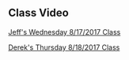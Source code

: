 ## Class Video

[Jeff's Wednesday 8/17/2017 Class](https://codingbootcamp.hosted.panopto.com/Panopto/Pages/Viewer.aspx?id=49847781-3a91-4939-ad38-802d6798a0ba)

[Derek's Thursday 8/18/2017 Class](https://codingbootcamp.hosted.panopto.com/Panopto/Pages/Viewer.aspx?id=62e2f46f-b7f5-42a2-91db-361e312f6c98)
